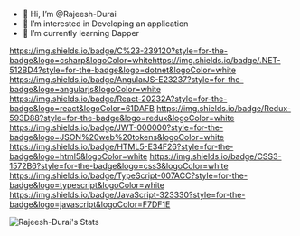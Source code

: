 - 👋 Hi, I’m @Rajeesh-Durai
- 👀 I’m interested in Developing an application
- 🌱 I’m currently learning Dapper

 https://img.shields.io/badge/C%23-239120?style=for-the-badge&logo=csharp&logoColor=whitehttps://img.shields.io/badge/.NET-512BD4?style=for-the-badge&logo=dotnet&logoColor=white https://img.shields.io/badge/AngularJS-E23237?style=for-the-badge&logo=angularjs&logoColor=white https://img.shields.io/badge/React-20232A?style=for-the-badge&logo=react&logoColor=61DAFB https://img.shields.io/badge/Redux-593D88?style=for-the-badge&logo=redux&logoColor=white https://img.shields.io/badge/JWT-000000?style=for-the-badge&logo=JSON%20web%20tokens&logoColor=white https://img.shields.io/badge/HTML5-E34F26?style=for-the-badge&logo=html5&logoColor=white https://img.shields.io/badge/CSS3-1572B6?style=for-the-badge&logo=css3&logoColor=white https://img.shields.io/badge/TypeScript-007ACC?style=for-the-badge&logo=typescript&logoColor=white https://img.shields.io/badge/JavaScript-323330?style=for-the-badge&logo=javascript&logoColor=F7DF1E

![Rajeesh-Durai's Stats](https://github-readme-stats.vercel.app/api?username=Rajeesh-Durai&theme=slateorange&show_icons=true&hide_border=true&count_private=true)

